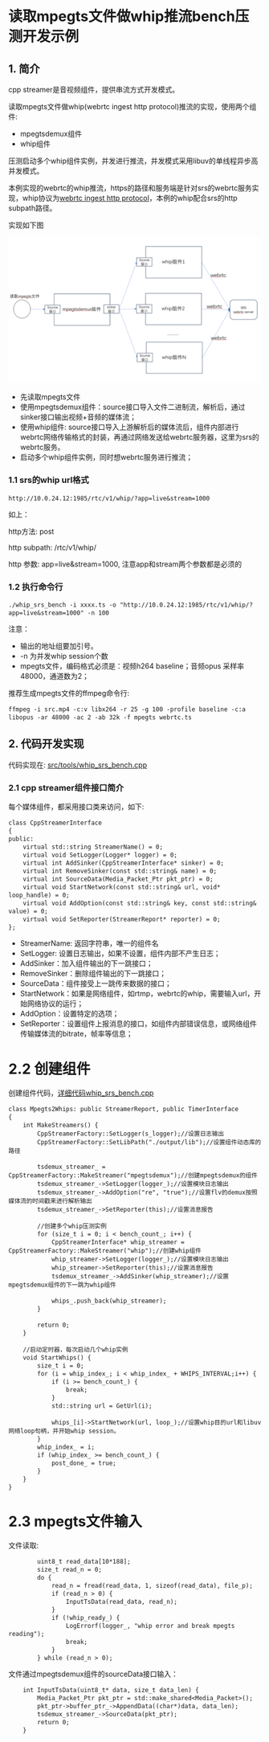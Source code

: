 # 读取mpegts文件做whip推流bench压测开发示例
## 1. 简介
cpp streamer是音视频组件，提供串流方式开发模式。

读取mpegts文件做whip(webrtc ingest http protocol)推流的实现，使用两个组件:
* mpegtsdemux组件
* whip组件

压测启动多个whip组件实例，并发进行推流，并发模式采用libuv的单线程异步高并发模式。

本例实现的webrtc的whip推流，https的路径和服务端是针对srs的webrtc服务实现，whip协议为[webrtc ingest http protocol](https://www.ietf.org/archive/id/draft-ietf-wish-whip-08.txt)，本例的whip配合srs的http subpath路径。

实现如下图

![cpp_stream exampe1](imgs/mpegts2whip_srs_bench.png)

* 先读取mpegts文件
* 使用mpegtsdemux组件：source接口导入文件二进制流，解析后，通过sinker接口输出视频+音频的媒体流；
* 使用whip组件: source接口导入上游解析后的媒体流后，组件内部进行webrtc网络传输格式的封装，再通过网络发送给webrtc服务器，这里为srs的webrtc服务。
* 启动多个whip组件实例，同时想webrtc服务进行推流；

### 1.1 srs的whip url格式
```
http://10.0.24.12:1985/rtc/v1/whip/?app=live&stream=1000
```
如上：

http方法: post

http subpath: /rtc/v1/whip/

http 参数: app=live&stream=1000, 注意app和stream两个参数都是必须的

### 1.2 执行命令行
```
./whip_srs_bench -i xxxx.ts -o "http://10.0.24.12:1985/rtc/v1/whip/?app=live&stream=1000" -n 100
```

注意：
* 输出的地址组要加引号。
* -n 为并发whip session个数
* mpegts文件，编码格式必须是：视频h264 baseline；音频opus 采样率48000，通道数为2；

推荐生成mpegts文件的ffmpeg命令行: 
```
ffmpeg -i src.mp4 -c:v libx264 -r 25 -g 100 -profile baseline -c:a libopus -ar 48000 -ac 2 -ab 32k -f mpegts webrtc.ts
```

## 2. 代码开发实现
代码实现在: [src/tools/whip_srs_bench.cpp](../src/tools/whip_srs_bench.cpp)

### 2.1 cpp streamer组件接口简介
每个媒体组件，都采用接口类来访问，如下:
```
class CppStreamerInterface
{
public:
    virtual std::string StreamerName() = 0;
    virtual void SetLogger(Logger* logger) = 0;
    virtual int AddSinker(CppStreamerInterface* sinker) = 0;
    virtual int RemoveSinker(const std::string& name) = 0;
    virtual int SourceData(Media_Packet_Ptr pkt_ptr) = 0;
    virtual void StartNetwork(const std::string& url, void* loop_handle) = 0;
    virtual void AddOption(const std::string& key, const std::string& value) = 0;
    virtual void SetReporter(StreamerReport* reporter) = 0;
};
```
* StreamerName: 返回字符串，唯一的组件名
* SetLogger: 设置日志输出，如果不设置，组件内部不产生日志；
* AddSinker：加入组件输出的下一跳接口；
* RemoveSinker：删除组件输出的下一跳接口；
* SourceData：组件接受上一跳传来数据的接口；
* StartNetwork：如果是网络组件，如rtmp，webrtc的whip，需要输入url，开始网络协议的运行；
* AddOption：设置特定的选项；
* SetReporter：设置组件上报消息的接口，如组件内部错误信息，或网络组件传输媒体流的bitrate，帧率等信息；

# 2.2 创建组件
创建组件代码，[详细代码whip_srs_bench.cpp](../src/tools/whip_srs_bench.cpp)
```
class Mpegts2Whips: public StreamerReport, public TimerInterface
{
    int MakeStreamers() {
        CppStreamerFactory::SetLogger(s_logger);//设置日志输出
        CppStreamerFactory::SetLibPath("./output/lib");//设置组件动态库的路径

        tsdemux_streamer_ = CppStreamerFactory::MakeStreamer("mpegtsdemux");//创建mpegtsdemux的组件
        tsdemux_streamer_->SetLogger(logger_);//设置模块日志输出
        tsdemux_streamer_->AddOption("re", "true");//设置flv的demux按照媒体流的时间戳来进行解析输出
        tsdemux_streamer_->SetReporter(this);//设置消息报告
 
        //创建多个whip压测实例
        for (size_t i = 0; i < bench_count_; i++) {
            CppStreamerInterface* whip_streamer = CppStreamerFactory::MakeStreamer("whip");//创建whip组件
            whip_streamer->SetLogger(logger_);//设置模块日志输出
            whip_streamer->SetReporter(this);//设置消息报告
            tsdemux_streamer_->AddSinker(whip_streamer);//设置mpegtsdemux组件的下一跳为whip组件

            whips_.push_back(whip_streamer);
        }

        return 0;
    }

    //启动定时器，每次启动几个whip实例
    void StartWhips() {
        size_t i = 0;
        for (i = whip_index_; i < whip_index_ + WHIPS_INTERVAL;i++) {
            if (i >= bench_count_) {
                break;
            }
            std::string url = GetUrl(i);

            whips_[i]->StartNetwork(url, loop_);//设置whip目的url和libuv网络loop句柄，并开始whip session。
        }
        whip_index_ = i;
        if (whip_index_ >= bench_count_) {
            post_done_ = true;
        }
    }
}
```

# 2.3 mpegts文件输入
文件读取:
```
        uint8_t read_data[10*188];
        size_t read_n = 0;
        do {
            read_n = fread(read_data, 1, sizeof(read_data), file_p);
            if (read_n > 0) {
                InputTsData(read_data, read_n);
            }
            if (!whip_ready_) {
                LogErrorf(logger_, "whip error and break mpegts reading");
                break;
            }
        } while (read_n > 0);
```
文件通过mpegtsdemux组件的sourceData接口输入：
```
    int InputTsData(uint8_t* data, size_t data_len) {
        Media_Packet_Ptr pkt_ptr = std::make_shared<Media_Packet>();
        pkt_ptr->buffer_ptr_->AppendData((char*)data, data_len);
        tsdemux_streamer_->SourceData(pkt_ptr);
        return 0;
    }
```

